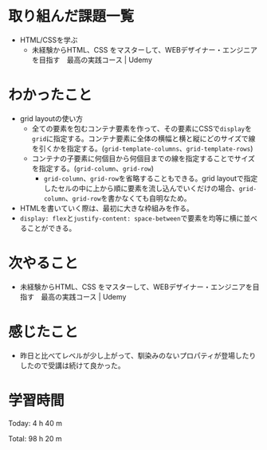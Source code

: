 # 取り組んだ課題一覧
- HTML/CSSを学ぶ
	- 未経験からHTML、CSS をマスターして、WEBデザイナー・エンジニアを目指す　最高の実践コース | Udemy

# わかったこと
- grid layoutの使い方
	- 全ての要素を包むコンテナ要素を作って、その要素にCSSで`display`を`grid`に指定する。コンテナ要素に全体の横幅と横と縦にどのサイズで線を引くかを指定する。(`grid-template-columns`、`grid-template-rows`)
	- コンテナの子要素に何個目から何個目までの線を指定することでサイズを指定する。(`grid-column`、`grid-row`)
		- `grid-column`、`grid-row`を省略することもできる。grid layoutで指定したセルの中に上から順に要素を流し込んでいくだけの場合、`grid-column`、`grid-row`を書かなくても自明なため。
- HTMLを書いていく際は、最初に大きな枠組みを作る。
- `display: flex`と`justify-content: space-between`で要素を均等に横に並べることができる。

# 次やること
- 未経験からHTML、CSS をマスターして、WEBデザイナー・エンジニアを目指す　最高の実践コース | Udemy

# 感じたこと
- 昨日と比べてレベルが少し上がって、馴染みのないプロパティが登場したりしたので受講は続けて良かった。

# 学習時間
Today: 4 h 40 m

Total: 98 h 20 m
